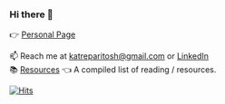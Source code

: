 ### Hi there 👋

👉 <a href = "https://katreparitosh.github.io/">Personal Page</a>  

📫 Reach me at katreparitosh@gmail.com or <a href = "https://www.linkedin.com/in/paritoshkatre/">LinkedIn</a>  
📚 <a href = "https://katreparitosh.github.io/resources/">Resources</a> 👈 A compiled list of reading / resources.<br>

[![Hits](https://hits.seeyoufarm.com/api/count/incr/badge.svg?url=https%3A%2F%2Fgithub.com%2Fkatreparitosh&count_bg=%2379C83D&title_bg=%23555555&icon=&icon_color=%23E7E7E7&title=views&edge_flat=false)](https://hits.seeyoufarm.com)

<!--
**katreparitosh/katreparitosh** is a ✨ _special_ ✨ repository because its `README.md` (this file) appears on your GitHub profile.

Here are some ideas to get you started:

- 🔭 I’m currently working on ...
- 🌱 I’m currently learning ...
- 👯 I’m looking to collaborate on ...
- 🤔 I’m looking for help with ...
- 💬 Ask me about ...
- 📫 How to reach me: ...
- 😄 Pronouns: ...
- ⚡ Fun fact: ...
-->
